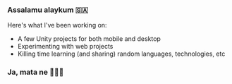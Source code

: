 ### Assalamu alaykum 🇸🇦

Here's what I've been working on:
- A few Unity projects for both mobile and desktop
- Experimenting with web projects
- Killing time learning (and sharing) random languages, technologies, etc

### Ja, mata ne 👋🇯🇵
